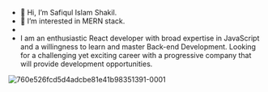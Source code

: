 - 👋 Hi, I’m Safiqul Islam Shakil.
- 👀 I’m interested in MERN stack.
- 
- I am an enthusiastic React developer with broad expertise in JavaScript and a willingness to
  learn and master Back-end Development. Looking for a challenging yet exciting career with
  a progressive company that will provide development opportunities.
<!---
shakilibn/shakilibn is a ✨ special ✨ repository because its `README.md` (this file) appears on your GitHub profile.
You can click the Preview link to take a look at your changes.
--->
![760e526fcd5d4adcbe81e41b98351391-0001](https://user-images.githubusercontent.com/76778643/128609712-569c42d8-df1a-4fa6-ae9b-fb5df6ce675d.jpg)
